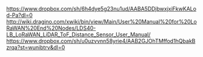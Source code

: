 https://www.dropbox.com/sh/6h4dye5g23nu1ud/AABA5DDjbwxjxiFkwKALod-Pa?dl=0
http://wiki.dragino.com/xwiki/bin/view/Main/User%20Manual%20for%20LoRaWAN%20End%20Nodes/LDS40-LB_LoRaWAN_LiDAR_ToF_Distance_Sensor_User_Manual/
https://www.dropbox.com/sh/u0uzvvnn58yrie4/AAB2GJOhTMffod1hQbakBzrqa?st=wunibtrv&dl=0
